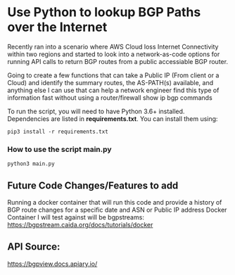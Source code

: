 # Use Python to lookup BGP Paths over the Internet

Recently ran into a scenario where AWS Cloud loss Internet Connectivity within two regions and started to look into a network-as-code options for running API calls to return BGP routes from a public accessiable BGP router.

Going to create a few functions that can take a Public IP (From client or a Cloud) and identify the summary routes, the AS-PATH(s) available, and anything else I can use that can help a network engineer find this type of information fast without using a router/firewall show ip bgp commands

To run the script, you will need to have Python 3.6+ installed.  
Dependencies are listed in **requirements.txt**. You can install them using:  
```
pip3 install -r requirements.txt
```

### How to use the script main.py
```
python3 main.py
```

## Future Code Changes/Features to add
Running a docker container that will run this code and provide a history of BGP route changes for a specific date and ASN or Public IP address
Docker Container I will test against will be bgpstreams: https://bgpstream.caida.org/docs/tutorials/docker


## API Source:
https://bgpview.docs.apiary.io/
